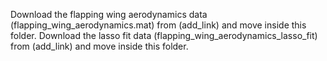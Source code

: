 Download the flapping wing aerodynamics data (flapping_wing_aerodynamics.mat) from (add_link) and move inside this folder.
Download the lasso fit data (flapping_wing_aerodynamics_lasso_fit) from (add_link) and move inside this folder.
